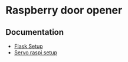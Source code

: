 # Raspberry door opener

## Documentation
- [Flask Setup](https://towardsdatascience.com/python-webserver-with-flask-and-raspberry-pi-398423cc6f5d)
- [Servo raspi setup](https://gist.github.com/elktros/384443b57a33f399a4acba76191e0e63)